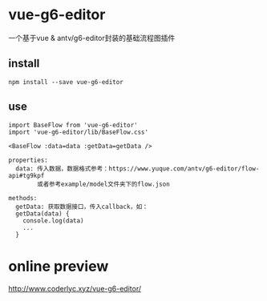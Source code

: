 # vue-g6-editor

一个基于vue & antv/g6-editor封装的基础流程图插件

## install
```
npm install --save vue-g6-editor 
```

## use
```
import BaseFlow from 'vue-g6-editor'
import 'vue-g6-editor/lib/BaseFlow.css'

<BaseFlow :data=data :getData=getData />

properties:
  data: 传入数据，数据格式参考：https://www.yuque.com/antv/g6-editor/flow-api#tg9kpf
        或者参考example/model文件夹下的flow.json

methods:
  getData: 获取数据接口，传入callback，如：
  getData(data) {
    console.log(data)
    ...
  }
```

# online preview

http://www.coderlyc.xyz/vue-g6-editor/
